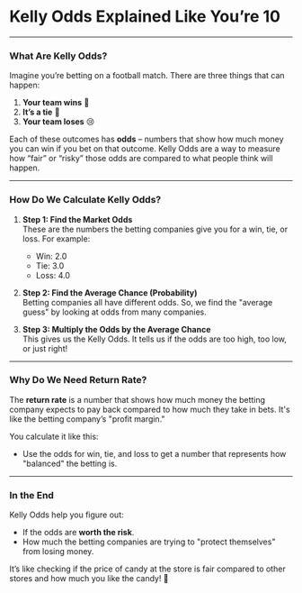 # Kelly Odds Explained Like You’re 10

---

### What Are Kelly Odds?

Imagine you’re betting on a football match. There are three things that can happen:

1. **Your team wins** 🎉
2. **It’s a tie** 🤝
3. **Your team loses** 😢

Each of these outcomes has **odds** – numbers that show how much money you can win if you bet on that outcome. Kelly Odds are a way to measure how “fair” or “risky” those odds are compared to what people think will happen.

---

### How Do We Calculate Kelly Odds?

1. **Step 1: Find the Market Odds**  
   These are the numbers the betting companies give you for a win, tie, or loss. For example:

   - Win: 2.0
   - Tie: 3.0
   - Loss: 4.0

2. **Step 2: Find the Average Chance (Probability)**  
   Betting companies all have different odds. So, we find the "average guess" by looking at odds from many companies.

3. **Step 3: Multiply the Odds by the Average Chance**  
   This gives us the Kelly Odds. It tells us if the odds are too high, too low, or just right!

---

### Why Do We Need Return Rate?

The **return rate** is a number that shows how much money the betting company expects to pay back compared to how much they take in bets. It's like the betting company’s "profit margin."

You calculate it like this:

- Use the odds for win, tie, and loss to get a number that represents how "balanced" the betting is.

---

### In the End

Kelly Odds help you figure out:

- If the odds are **worth the risk**.
- How much the betting companies are trying to "protect themselves" from losing money.

It’s like checking if the price of candy at the store is fair compared to other stores and how much you like the candy! 🍭
